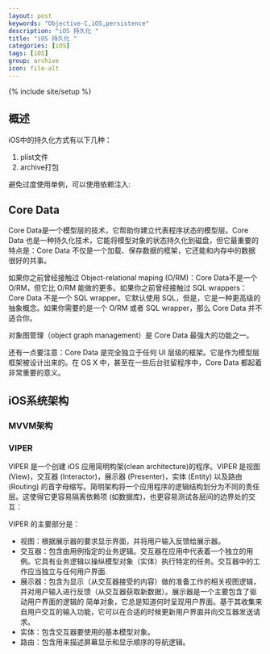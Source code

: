 ```yaml
---
layout: post
keywords: "Objective-C,iOS,persistence"
description: "iOS 持久化 "
title: "iOS 持久化 "
categories: [iOS]
tags: [iOS]
group: archive
icon: file-alt
---
```

{% include site/setup %}


## 概述
iOS中的持久化方式有以下几种：
1. plist文件
2. archive打包


避免过度使用单例，可以使用依赖注入:



## Core Data
Core Data是一个模型层的技术，它帮助你建立代表程序状态的模型层。Core Data 也是一种持久化技术，它能将模型对象的状态持久化到磁盘，但它最重要的特点是：Core Data 不仅是一个加载、保存数据的框架，它还能和内存中的数据很好的共事。

如果你之前曾经接触过 Object-relational maping (O/RM)：Core Data不是一个 O/RM，但它比 O/RM 能做的更多。如果你之前曾经接触过 SQL wrappers：Core Data 不是一个 SQL wrapper。它默认使用 SQL，但是，它是一种更高级的抽象概念。如果你需要的是一个 O/RM 或者 SQL wrapper，那么 Core Data 并不适合你。

对象图管理（object graph management）是 Core Data 最强大的功能之一。

还有一点要注意：Core Data 是完全独立于任何 UI 层级的框架。它是作为模型层框架被设计出来的。在 OS X 中，甚至在一些后台驻留程序中，Core Data 都起着非常重要的意义。

## iOS系统架构
### MVVM架构
### VIPER
VIPER 是一个创建 iOS 应用简明构架(clean architecture)的程序。VIPER 是视图 (View)，交互器 (Interactor)，展示器 (Presenter)，实体 (Entity) 以及路由 (Routing) 的首字母缩写。简明架构将一个应用程序的逻辑结构划分为不同的责任层。这使得它更容易隔离依赖项 (如数据库)，也更容易测试各层间的边界处的交互：

VIPER 的主要部分是：

* 视图：根据展示器的要求显示界面，并将用户输入反馈给展示器。
* 交互器：包含由用例指定的业务逻辑。交互器在应用中代表着一个独立的用例。它具有业务逻辑以操纵模型对象（实体）执行特定的任务。交互器中的工作应当独立与任何用户界面.
* 展示器：包含为显示（从交互器接受的内容）做的准备工作的相关视图逻辑，并对用户输入进行反馈（从交互器获取新数据）。展示器是一个主要包含了驱动用户界面的逻辑的 简单对象，它总是知道何时呈现用户界面。基于其收集来自用户交互的输入功能，它可以在合适的时候更新用户界面并向交互器发送请求。
* 实体：包含交互器要使用的基本模型对象。
* 路由：包含用来描述屏幕显示和显示顺序的导航逻辑。